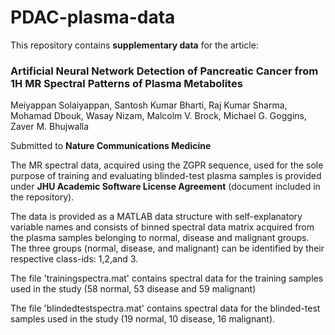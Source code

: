 # PDAC-plasma-data
This repository contains **supplementary data** for the article:
### Artificial Neural Network Detection of Pancreatic Cancer from 1H MR Spectral Patterns of Plasma Metabolites

Meiyappan Solaiyappan, Santosh Kumar Bharti, Raj Kumar Sharma, Mohamad Dbouk, Wasay Nizam, Malcolm V. Brock, Michael G. Goggins, Zaver M. Bhujwalla

Submitted to **Nature Communications Medicine**

The MR spectral data, acquired using the ZGPR sequence, used for the sole purpose of training and evaluating blinded-test plasma samples is provided under **JHU Academic Software License Agreement** (document included in the repository).

The data is provided as a MATLAB data structure with self-explanatory variable names and consists of binned spectral data matrix acquired from the plasma samples belonging to normal, disease and malignant groups. The three groups (normal, disease, and malignant) can be identified by their respective class-ids: 1,2,and 3.

The file 'trainingspectra.mat' contains spectral data for the training samples used in the study (58 normal, 53 disease and 59 malignant)

The file 'blindedtestspectra.mat' contains spectral data for the blinded-test samples used in the study (19 normal, 10 disease, 16 malignant).


